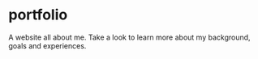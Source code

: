 # portfolio
A website all about me. Take a look to learn more about my background, goals and experiences. 
